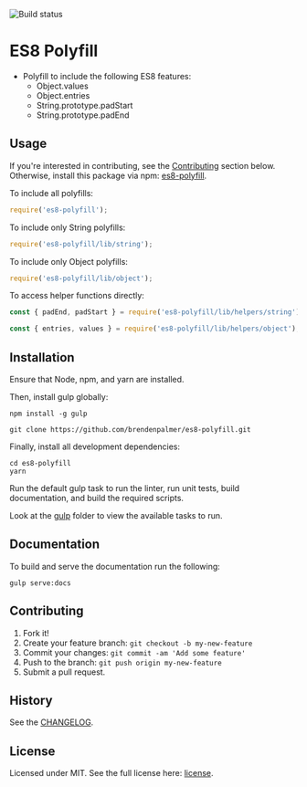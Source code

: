 ![Build status](https://travis-ci.org/brendenpalmer/es8-polyfill.svg?branch=master "Build status")

# ES8 Polyfill

* Polyfill to include the following ES8 features:
  * Object.values
  * Object.entries
  * String.prototype.padStart
  * String.prototype.padEnd

## Usage

If you're interested in contributing, see the [Contributing](https://github.com/brendenpalmer/es8-polyfill#contributing) section below. Otherwise, install this package via npm: [es8-polyfill](https://www.npmjs.com/package/es8-polyfill).

To include all polyfills:

```js
require('es8-polyfill');
```

To include only String polyfills:

```js
require('es8-polyfill/lib/string');
```

To include only Object polyfills:

```js
require('es8-polyfill/lib/object');
```

To access helper functions directly:

```js
const { padEnd, padStart } = require('es8-polyfill/lib/helpers/string');
```

```js
const { entries, values } = require('es8-polyfill/lib/helpers/object');
```

## Installation

Ensure that Node, npm, and yarn are installed.

Then, install gulp globally:

```
npm install -g gulp
```

```
git clone https://github.com/brendenpalmer/es8-polyfill.git
```

Finally, install all development dependencies:

```
cd es8-polyfill
yarn
```

Run the default gulp task to run the linter, run unit tests, build documentation, and build the required scripts.

Look at the [gulp](https://github.com/brendenpalmer/es8-polyfill/tree/master/gulp) folder to view the available tasks to run.

## Documentation

To build and serve the documentation run the following:

```
gulp serve:docs
```

## Contributing

1. Fork it!
2. Create your feature branch: `git checkout -b my-new-feature`
3. Commit your changes: `git commit -am 'Add some feature'`
4. Push to the branch: `git push origin my-new-feature`
5. Submit a pull request.

## History

See the [CHANGELOG](https://github.com/brendenpalmer/es8-polyfill/blob/master/CHANGELOG.md).

## License

Licensed under MIT. See the full license here:  [license](https://github.com/brendenpalmer/es8-polyfill/blob/master/LICENSE).
